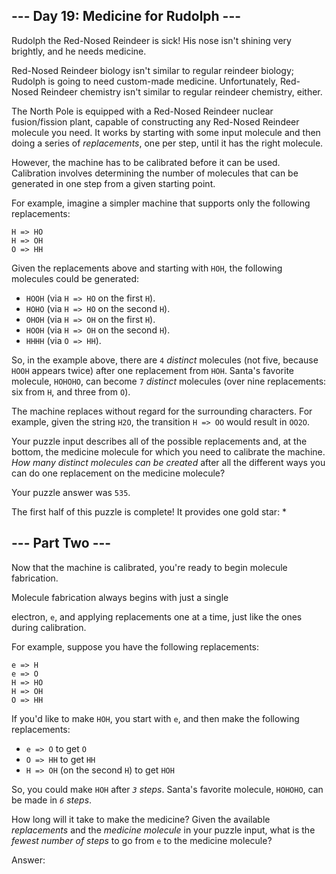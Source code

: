 --- Day 19: Medicine for Rudolph ---
------------------------------------

Rudolph the Red-Nosed Reindeer is sick! His nose isn't shining very
brightly, and he needs medicine.

Red-Nosed Reindeer biology isn't similar to regular reindeer biology;
Rudolph is going to need custom-made medicine. Unfortunately, Red-Nosed
Reindeer chemistry isn't similar to regular reindeer chemistry, either.

The North Pole is equipped with a Red-Nosed Reindeer nuclear
fusion/fission plant, capable of constructing any Red-Nosed Reindeer
molecule you need. It works by starting with some input molecule and
then doing a series of *replacements*, one per step, until it has the
right molecule.

However, the machine has to be calibrated before it can be used.
Calibration involves determining the number of molecules that can be
generated in one step from a given starting point.

For example, imagine a simpler machine that supports only the following
replacements:

    H => HO
    H => OH
    O => HH

Given the replacements above and starting with `HOH`, the following
molecules could be generated:

-   `HOOH` (via `H => HO` on the first `H`).
-   `HOHO` (via `H => HO` on the second `H`).
-   `OHOH` (via `H => OH` on the first `H`).
-   `HOOH` (via `H => OH` on the second `H`).
-   `HHHH` (via `O => HH`).

So, in the example above, there are `4` *distinct* molecules (not five,
because `HOOH` appears twice) after one replacement from `HOH`. Santa's
favorite molecule, `HOHOHO`, can become `7` *distinct* molecules (over
nine replacements: six from `H`, and three from `O`).

The machine replaces without regard for the surrounding characters. For
example, given the string `H2O`, the transition `H => OO` would result
in `OO2O`.

Your puzzle input describes all of the possible replacements and, at the
bottom, the medicine molecule for which you need to calibrate the
machine. *How many distinct molecules can be created* after all the
different ways you can do one replacement on the medicine molecule?

Your puzzle answer was `535`.

The first half of this puzzle is complete! It provides one gold star: \*

--- Part Two ---
----------------

Now that the machine is calibrated, you're ready to begin molecule
fabrication.

Molecule fabrication always begins with just a single

electron, `e`, and applying replacements one at a time, just like the
ones during calibration.

For example, suppose you have the following replacements:

    e => H
    e => O
    H => HO
    H => OH
    O => HH

If you'd like to make `HOH`, you start with `e`, and then make the
following replacements:

-   `e => O` to get `O`
-   `O => HH` to get `HH`
-   `H => OH` (on the second `H`) to get `HOH`

So, you could make `HOH` after *`3` steps*. Santa's favorite molecule,
`HOHOHO`, can be made in *`6` steps*.

How long will it take to make the medicine? Given the available
*replacements* and the *medicine molecule* in your puzzle input, what is
the *fewest number of steps* to go from `e` to the medicine molecule?

Answer:
